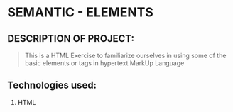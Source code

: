 # SEMANTIC - ELEMENTS
## DESCRIPTION OF PROJECT:
>This is a HTML Exercise to familiarize ourselves in using some of the basic elements or tags in hypertext MarkUp Language


## Technologies used:
1. HTML


